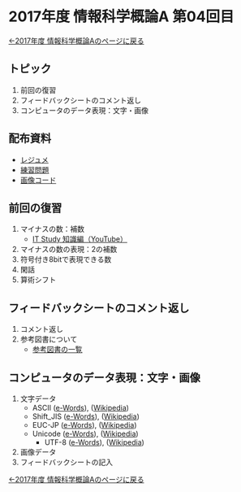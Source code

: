 #  2017年度 情報科学概論A 第04回目

[←2017年度 情報科学概論Aのページに戻る](../2017iisA.md)

## トピック

1. 前回の復習
2. フィードバックシートのコメント返し
3. コンピュータのデータ表現：文字・画像

## 配布資料

- [レジュメ](04/04resume.pdf)
- [練習問題](04/04practice.pdf)
- [画像コード](04/04pictureCode.pdf)

## 前回の復習

1. マイナスの数：補数
	- [IT Study 知識編（YouTube）](https://www.youtube.com/playlist?list=PL1GVm-urjGJ7KN2m1rHLQN1jRNK5l0Qbh)
2. マイナスの数の表現：2の補数
3. 符号付き8bitで表現できる数
4. 閑話
5. 算術シフト

## フィードバックシートのコメント返し

1. コメント返し
2. 参考図書について
	- [参考図書の一覧](references.md)

## コンピュータのデータ表現：文字・画像

1. 文字データ
	- ASCII	([e-Words](http://e-words.jp/w/ASCII.html)), ([Wikipedia](https://ja.wikipedia.org/wiki/ASCII))
	- Shift_JIS	([e-Words](http://e-words.jp/w/Shift_JIS%E3%82%B3%E3%83%BC%E3%83%89.html)), ([Wikipedia](https://ja.wikipedia.org/wiki/Shift_JIS))
	- EUC-JP ([e-Words](http://e-words.jp/w/EUC-2.html)), ([Wikipedia](https://ja.wikipedia.org/wiki/EUC-JP))
	- Unicode ([e-Words](http://e-words.jp/w/Unicode.html)), ([Wikipedia](https://ja.wikipedia.org/wiki/Unicode))
		- UTF-8 ([e-Words](http://e-words.jp/w/UTF-8.html)), ([Wikipedia](https://ja.wikipedia.org/wiki/UTF-8))
2. 画像データ
3. フィードバックシートの記入

[←2017年度 情報科学概論Aのページに戻る](../2017iisA.md)